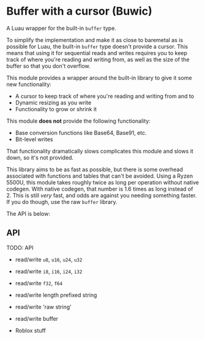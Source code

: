 # Buffer with a cursor (Buwic)

A Luau wrapper for the built-in `buffer` type.

To simplify the implementation and make it as close to baremetal as is possible for Luau, the built-in `buffer` type doesn't provide a cursor. This means that using it for sequential reads and writes requires you to keep track of where you're reading and writing from, as well as the size of the buffer so that you don't overflow.

This module provides a wrapper around the built-in library to give it some new functionality:

- A cursor to keep track of where you're reading and writing from and to
- Dynamic resizing as you write
- Functionality to grow or shrink it

This module **does not** provide the following functionality:

- Base conversion functions like Base64, Base91, etc.
- Bit-level writes

That functionality dramatically slows complicates this module and slows it down, so it's not provided.

This library aims to be as fast as possible, but there is some overhead associated with functions and tables that can't be avoided. Using a Ryzen 5500U, this module takes roughly twice as long per operation without native codegen. With native codegen, that number is 1.6 times as long instead of 2. This is still *very* fast, and odds are against you needing something faster. If you do though, use the raw `buffer` library.

The API is below:

## API

TODO: API

- read/write `u8`, `u16`, `u24`, `u32`
- read/write `i8`, `i16`, `i24`, `i32`
- read/write `f32`, `f64`

- read/write length prefixed string
- read/write 'raw string'
- read/write buffer

- Roblox stuff